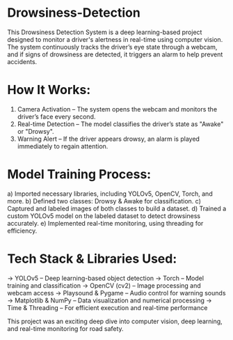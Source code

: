 # Drowsiness-Detection
This Drowsiness Detection System is a deep learning-based project designed to monitor a driver's alertness in real-time using computer vision. The system continuously tracks the driver’s eye state through a webcam, and if signs of drowsiness are detected, it triggers an alarm to help prevent accidents.

# How It Works:
1. Camera Activation – The system opens the webcam and monitors the driver’s face every second.
2. Real-time Detection – The model classifies the driver’s state as "Awake" or "Drowsy".
3. Warning Alert – If the driver appears drowsy, an alarm is played immediately to regain attention.

# Model Training Process:
a) Imported necessary libraries, including YOLOv5, OpenCV, Torch, and more.
b) Defined two classes: Drowsy & Awake for classification.
c) Captured and labeled images of both classes to build a dataset.
d) Trained a custom YOLOv5 model on the labeled dataset to detect drowsiness accurately.
e) Implemented real-time monitoring, using threading for efficiency.

# Tech Stack & Libraries Used:
-> YOLOv5 – Deep learning-based object detection
-> Torch – Model training and classification
-> OpenCV (cv2) – Image processing and webcam access
-> Playsound & Pygame – Audio control for warning sounds
-> Matplotlib & NumPy – Data visualization and numerical processing
-> Time & Threading – For efficient execution and real-time performance

This project was an exciting deep dive into computer vision, deep learning, and real-time monitoring for road safety.
